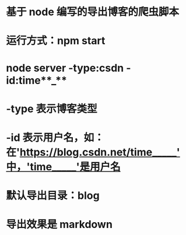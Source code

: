 <!--
 * @Author: Hunter
 * @Date: 2021-12-08 15:08:03
 * @LastEditTime: 2021-12-09 22:46:48
 * @LastEditors: Hunter
 * @Description:
 * @FilePath: \undefinedd:\Code\myCode\CSDN_Blog_Backup\readme.md
 * 可以输入预定的版权声明、个性签名、空行等
-->

# 基于 node 编写的导出博客的爬虫脚本

# 运行方式：npm start

# node server -type:csdn -id:time**\_**

# -type 表示博客类型

# -id 表示用户名，如：在'https://blog.csdn.net/time_____'中，'time_____'是用户名

# 默认导出目录：blog

# 导出效果是 markdown
